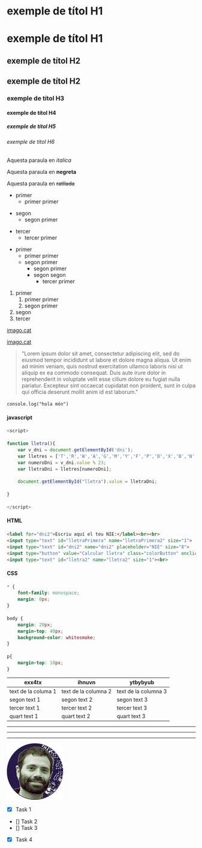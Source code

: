 <!--- Exemple Headings -->

# exemple de títol H1

exemple de títol H1
=

## exemple de títol H2

exemple de títol H2
-

### exemple de títol H3

#### exemple de títol H4

##### exemple de títol H5

###### exemple de títol H6

<!--- italica -->

Aquesta paraula en _italica_

<!--- strong -->

Aquesta paraula en **negreta**

<!--- strikethrough -->

Aquesta paraula en ~~ratllada~~

<!--- ul -->

- primer
  - primer primer
* segon
  * segon primer
+ tercer
  + tercer primer

- primer
    - primer primer
    - segon primer
        - segon primer   
        - segon segon
            - tercer primer   


<!--- ol -->

1. primer
   1. primer primer
   1. segon primer
1. segon
1. tercer

<!--- links -->

[imago.cat](https://www.imago.cat)

[imago.cat](https://www.imago.cat "web personal")

<!--- cita -->

> "Lorem ipsum dolor sit amet, consectetur adipiscing elit, sed do eiusmod tempor incididunt ut labore et dolore magna aliqua. Ut enim ad minim veniam, quis nostrud exercitation ullamco laboris nisi ut aliquip ex ea commodo consequat. Duis aute irure dolor in reprehenderit in voluptate velit esse cillum dolore eu fugiat nulla pariatur. Excepteur sint occaecat cupidatat non proident, sunt in culpa qui officia deserunt mollit anim id est laborum."



`console.log("hola món")`


#### javascript
```javascript
<script>

function lletra(){
   	var v_dni = document.getElementById('dni');
   	var lletres = ['T','R','W','A','G','M','Y','F','P','D','X','B','N','J','Z','S','Q','V','H','L','C','K','E'];
    var numeroDni = v_dni.value % 23;
    var lletraDni = lletres[numeroDni];

    document.getElementById("lletra").value = lletraDni;

}

</script>
```

#### HTML
```html
<label for="dni2">Escriu aquí el teu NIE:</label><br><br>
<input type="text" id="lletraPrimera" name="lletraPrimera2" size="1">
<input type="text" id="dni2" name="dni2" placeholder="NIE" size="8">
<input type="button" value="Calcular lletra" class="colorButton" onclick="lletra2()">
<input type="text" id="lletra2" name="lletra2" size="1"><br>
```

#### CSS
``` CSS
* {
    font-family: monospace;
    margin: 0px;
}

body {
    margin: 20px;
    margin-top: 40px;
    background-color: whitesmoke;
}

p{
    margin-top: 10px;
}
```

|exx4tx             |ihnuvn              |ytbybyub            |
|-------------------|--------------------|--------------------|
|text de la columa 1|text de la columna 2|text de la columna 3|
|segon text 1       |segon text 2        |segon text 3        |
|tercer text 1      |tercer text 2       |tercer text 3       |
|quart text 1       |quart text 2        |quart text 3        |

---
___
***

<!--- imatges -->
![imatge del jo](face2.png "el guapus")



<!--- Regles específiques de github-->

* [x] Task 1
* [] Task 2
* [] Task 3
* [x] Task 4
